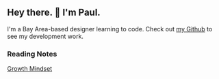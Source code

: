 ## Hey there. 👋 I'm Paul.
I'm a Bay Area-based designer learning to code. Check out [my Github](https://github.com/PaulMichaelArmstrong) to see my development work.


### Reading Notes
[Growth Mindset](https://paulmichaelarmstrong.github.io/reading-notes/growth-mindset.md)
